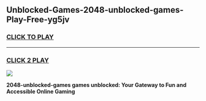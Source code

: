 
## Unblocked-Games-2048-unblocked-games-Play-Free-yg5jv
<h3>
<a href="https://premium76.site?title=2048-unblocked-games&ref=10A">CLICK TO PLAY</a></h3>
<hr>

<h3>
<a href="https://premium76.site?title=2048-unblocked-games&ref=10A">CLICK 2 PLAY</a>
  
</h3>

<a href="https://premium76.site?title=2048-unblocked-games&ref=10A"><img src="https://clearcache.store/games.png"></a>


**2048-unblocked-games games unblocked: Your Gateway to Fun and Accessible Online Gaming**
